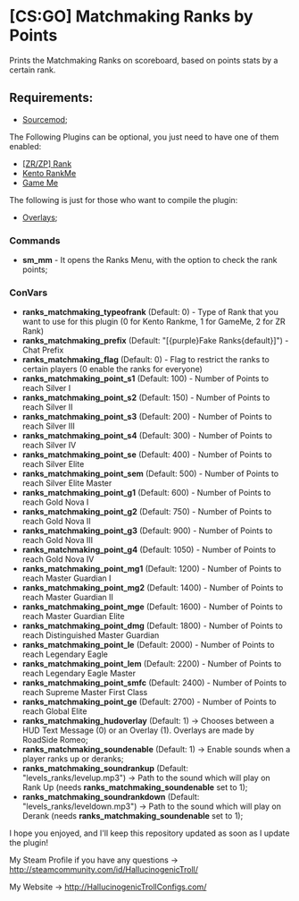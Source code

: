 # [CS:GO] Matchmaking Ranks by Points

Prints the Matchmaking Ranks on scoreboard, based on points stats by a certain rank.

## Requirements: 

- [Sourcemod](https://www.sourcemod.net/);

 The Following Plugins can be optional, you just need to have one of them enabled:

- [[ZR/ZP] Rank](https://github.com/hallucinogenic/-ZR-Zombie-Rank)
- [Kento RankMe](https://forums.alliedmods.net/showthread.php?t=290063)
- [Game Me](https://www.gameme.com/)

The following is just for those who want to compile the plugin:
- [Overlays](https://forums.alliedmods.net/showthread.php?p=2526683); 

### Commands

- **sm_mm** - It opens the Ranks Menu, with the option to check the rank points;

### ConVars

- **ranks_matchmaking_typeofrank** (Default: 0) - Type of Rank that you want to use for this plugin (0 for Kento Rankme, 1 for GameMe, 2 for ZR Rank)
- **ranks_matchmaking_prefix** (Default: "[{purple}Fake Ranks{default}]") - Chat Prefix
- **ranks_matchmaking_flag** (Default: 0) - Flag to restrict the ranks to certain players (0 enable the ranks for everyone)
- **ranks_matchmaking_point_s1** (Default: 100) - Number of Points to reach Silver I
- **ranks_matchmaking_point_s2** (Default: 150) - Number of Points to reach Silver II
- **ranks_matchmaking_point_s3** (Default: 200) - Number of Points to reach Silver III
- **ranks_matchmaking_point_s4** (Default: 300) - Number of Points to reach Silver IV
- **ranks_matchmaking_point_se** (Default: 400) - Number of Points to reach Silver Elite
- **ranks_matchmaking_point_sem** (Default: 500) - Number of Points to reach Silver Elite Master
- **ranks_matchmaking_point_g1** (Default: 600) - Number of Points to reach Gold Nova I
- **ranks_matchmaking_point_g2** (Default: 750) - Number of Points to reach Gold Nova II
- **ranks_matchmaking_point_g3** (Default: 900) - Number of Points to reach Gold Nova III
- **ranks_matchmaking_point_g4** (Default: 1050) - Number of Points to reach Gold Nova IV
- **ranks_matchmaking_point_mg1** (Default: 1200) - Number of Points to reach Master Guardian I
- **ranks_matchmaking_point_mg2** (Default: 1400) - Number of Points to reach Master Guardian II
- **ranks_matchmaking_point_mge** (Default: 1600) - Number of Points to reach Master Guardian Elite
- **ranks_matchmaking_point_dmg** (Default: 1800) - Number of Points to reach Distinguished Master Guardian
- **ranks_matchmaking_point_le** (Default: 2000) - Number of Points to reach Legendary Eagle
- **ranks_matchmaking_point_lem** (Default: 2200) - Number of Points to reach Legendary Eagle Master
- **ranks_matchmaking_point_smfc** (Default: 2400) - Number of Points to reach Supreme Master First Class
- **ranks_matchmaking_point_ge** (Default: 2700) - Number of Points to reach Global Elite
- **ranks_matchmaking_hudoverlay** (Default: 1) -> Chooses between a HUD Text Message (0) or an Overlay (1). Overlays are made by RoadSide Romeo;
- **ranks_matchmaking_soundenable** (Default: 1) -> Enable sounds when a player ranks up or deranks;
- **ranks_matchmaking_soundrankup** (Default: "levels_ranks/levelup.mp3") -> Path to the sound which will play on Rank Up (needs **ranks_matchmaking_soundenable** set to 1);
- **ranks_matchmaking_soundrankdown** (Default: "levels_ranks/leveldown.mp3") -> Path to the sound which will play on Derank (needs **ranks_matchmaking_soundenable** set to 1);


I hope you enjoyed, and I'll keep this repository updated as soon as I update the plugin!

My Steam Profile if you have any questions -> http://steamcommunity.com/id/HallucinogenicTroll/

My Website -> http://HallucinogenicTrollConfigs.com/
